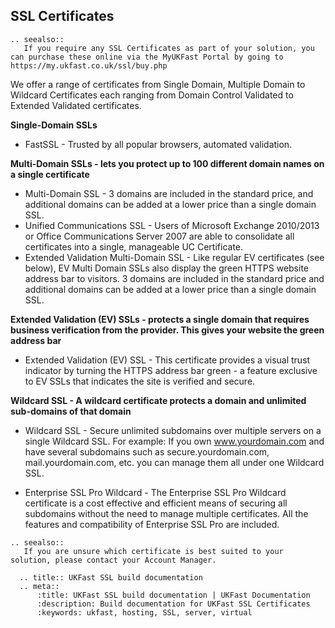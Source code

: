 ## SSL Certificates
```eval_rst
.. seealso::
   If you require any SSL Certificates as part of your solution, you can purchase these online via the MyUKFast Portal by going to https://my.ukfast.co.uk/ssl/buy.php
```
We offer a range of certificates from Single Domain, Multiple Domain to Wildcard Certificates each ranging from Domain Control Validated to Extended Validated certificates.

**Single-Domain SSLs**

- FastSSL - Trusted by all popular browsers, automated validation.

**Multi-Domain SSLs - lets you protect up to 100 different domain names on a single certificate**

- Multi-Domain SSL -  3 domains are included in the standard price, and additional domains can be added at a lower price than a single domain SSL.
- Unified Communications SSL - Users of Microsoft Exchange 2010/2013 or Office Communications Server 2007 are able to consolidate all certificates into a single, manageable UC Certificate.
- Extended Validation Multi-Domain SSL -  Like regular EV certificates (see below), EV Multi Domain SSLs also display the green HTTPS website address bar to visitors. 3 domains are included in the standard price and additional domains can be added at a lower price than a single domain SSL.

**Extended Validation (EV) SSLs - protects a single domain that requires business verification from the provider. This gives your website the green address bar**

- Extended Validation (EV) SSL - This certificate provides a visual trust indicator by turning the HTTPS address bar green - a feature exclusive to EV SSLs that indicates the site is verified and secure.

**Wildcard SSL - A wildcard certificate protects a domain and unlimited sub-domains of that domain**

- Wildcard SSL - Secure unlimited subdomains over multiple servers on a single Wildcard SSL. For example: If you own www.yourdomain.com and have several subdomains such as secure.yourdomain.com, mail.yourdomain.com, etc. you can manage them all under one Wildcard SSL.

- Enterprise SSL Pro Wildcard - The Enterprise SSL Pro Wildcard certificate is a cost effective and efficient means of securing all subdomains without the need to manage multiple certificates. All the features and compatibility of Enterprise SSL Pro are included.

```eval_rst
.. seealso::
   If you are unsure which certificate is best suited to your solution, please contact your Account Manager.
```
```eval_rst
  .. title:: UKFast SSL build documentation
  .. meta::
      :title: UKFast SSL build documentation | UKFast Documentation
      :description: Build documentation for UKFast SSL Certificates
      :keywords: ukfast, hosting, SSL, server, virtual

